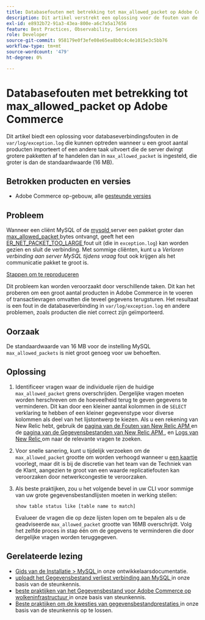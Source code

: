 ```yaml
---
title: Databasefouten met betrekking tot max_allowed_packet op Adobe Commerce
description: Dit artikel verstrekt een oplossing voor de fouten van de gegevensbestandverbinding in ` var/log/exception.log ` die kunnen voorkomen wanneer het invoeren van een groot aantal producten of het uitvoeren van een andere taak die de server dwingt om grotere pakketten te behandelen dan die in \ max_allowed_packet"worden geplaatst die groter is dan het gebrek, 16MB.
exl-id: e8932b72-91a3-43ea-800e-a6c7a5a17656
feature: Best Practices, Observability, Services
role: Developer
source-git-commit: 958179e0f3efe08e65ea8b0c4c4e1015e3c5bb76
workflow-type: tm+mt
source-wordcount: '479'
ht-degree: 0%

---
```


# Databasefouten met betrekking tot max_allowed_packet op Adobe Commerce

Dit artikel biedt een oplossing voor databaseverbindingsfouten in de `var/log/exception.log` die kunnen optreden wanneer u een groot aantal producten importeert of een andere taak uitvoert die de server dwingt grotere pakketten af te handelen dan in `max_allowed_packet` is ingesteld, die groter is dan de standaardwaarde (16 MB).

## Betrokken producten en versies

* Adobe Commerce op-gebouw, alle [ gesteunde versies ](https://magento.com/sites/default/files/magento-software-lifecycle-policy.pdf)

## Probleem

Wanneer een cliënt MySQL of de [ mysqld ](https://dev.mysql.com/doc/refman/8.0/en/mysqld.html) server een pakket groter dan [ max\_allowed\_packet ](https://dev.mysql.com/doc/refman/8.0/en/server-system-variables.html#sysvar_max_allowed_packet) bytes ontvangt, geeft het een [ ER\_NET\_PACKET\_TOO\_LARGE ](https://dev.mysql.com/doc/mysql-errors/8.0/en/server-error-reference.html#error_er_net_packet_too_large) fout uit (die in `exception.log`) kan worden gezien en sluit de verbinding. Met sommige cliënten, kunt u a *Verloren verbinding aan server MySQL tijdens vraag* fout ook krijgen als het communicatie pakket te groot is.

<u> Stappen om te reproduceren </u>

Dit probleem kan worden veroorzaakt door verschillende taken. Dit kan het proberen om een groot aantal producten in Adobe Commerce in te voeren of transactievragen omvatten die teveel gegevens terugsturen. Het resultaat is een fout in de databaseverbinding in `var/log/exception.log` en andere problemen, zoals producten die niet correct zijn geïmporteerd.

## Oorzaak

De standaardwaarde van 16 MB voor de instelling MySQL `max_allowed_packets` is niet groot genoeg voor uw behoeften.

## Oplossing

1. Identificeer vragen waar de individuele rijen de huidige `max_allowed_packet` grens overschrijden. Dergelijke vragen moeten worden herschreven om de hoeveelheid terug te geven gegevens te verminderen. Dit kan door een kleiner aantal kolommen in de `SELECT` verklaring te hebben of een kleiner gegevenstype voor diverse kolommen als deel van het lijstontwerp te kiezen. Als u een rekening van New Relic hebt, gebruik de [ pagina van de Fouten van New Relic APM ](https://docs.newrelic.com/docs/apm/apm-ui-pages/error-analytics/errors-page-explore-events-behind-errors) en de [ pagina van de Gegevensbestanden van New Relic APM ](https://docs.newrelic.com/docs/apm/apm-ui-pages/monitoring/databases-page-view-operations-throughput-response-time), en [ Logs van New Relic ](https://docs.newrelic.com/docs/logs/log-management/get-started/get-started-log-management) om naar de relevante vragen te zoeken.
1. Voor snelle sanering, kunt u tijdelijk verzoeken om de `max_allowed_packet` grootte om worden verhoogd wanneer u [ een kaartje ](/help/help-center-guide/help-center/magento-help-center-user-guide.md#submit-ticket) voorlegt, maar dit is bij de discretie van het team van de Techniek van de Klant, aangezien te groot van een waarde replicatiefouten kan veroorzaken door netwerkcongestie te veroorzaken.
1. Als beste praktijken, zou u het volgende bevel in uw CLI voor sommige van uw grote gegevensbestandlijsten moeten in werking stellen:

   ```
   show table status like [table name to match]
   ```

   Evalueer de vragen die op deze lijsten lopen om te bepalen als u de geadviseerde `max_allowed_packet` grootte van 16MB overschrijdt. Volg het zelfde proces in stap één om de gegevens te verminderen die door dergelijke vragen worden teruggegeven.

## Gerelateerde lezing

* [ Gids van de Installatie > MySQL ](https://devdocs.magento.com/guides/v2.4/install-gde/prereq/mysql.html?itm_source=devdocs&amp;itm_medium=search_page&amp;itm_campaign=federated_search&amp;itm_term=max%20allowed%2016%20MB) in onze ontwikkelaarsdocumentatie.
* [ uploadt het Gegevensbestand verliest verbinding aan MySQL ](/help/troubleshooting/database/database-upload-loses-connection-to-mysql.md) in onze basis van de steunkennis.
* [ beste praktijken van het Gegevensbestand voor Adobe Commerce op wolkeninfrastructuur ](https://experienceleague.adobe.com/docs/commerce-operations/implementation-playbook/best-practices/planning/database-on-cloud.html) in onze basis van steunkennis.
* [ Beste praktijken om de kwesties van gegevensbestandprestaties ](https://experienceleague.adobe.com/docs/commerce-operations/implementation-playbook/best-practices/maintenance/resolve-database-performance-issues.html) in onze basis van de steunkennis op te lossen.
